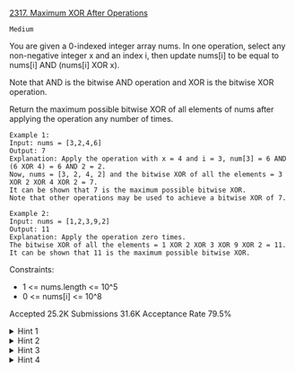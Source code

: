 [2317. Maximum XOR After Operations](https://leetcode.com/problems/maximum-xor-after-operations/)

`Medium`

You are given a 0-indexed integer array nums. In one operation, select any non-negative integer x and an index i, then update nums[i] to be equal to nums[i] AND (nums[i] XOR x).

Note that AND is the bitwise AND operation and XOR is the bitwise XOR operation.

Return the maximum possible bitwise XOR of all elements of nums after applying the operation any number of times.

```
Example 1:
Input: nums = [3,2,4,6]
Output: 7
Explanation: Apply the operation with x = 4 and i = 3, num[3] = 6 AND (6 XOR 4) = 6 AND 2 = 2.
Now, nums = [3, 2, 4, 2] and the bitwise XOR of all the elements = 3 XOR 2 XOR 4 XOR 2 = 7.
It can be shown that 7 is the maximum possible bitwise XOR.
Note that other operations may be used to achieve a bitwise XOR of 7.

Example 2:
Input: nums = [1,2,3,9,2]
Output: 11
Explanation: Apply the operation zero times.
The bitwise XOR of all the elements = 1 XOR 2 XOR 3 XOR 9 XOR 2 = 11.
It can be shown that 11 is the maximum possible bitwise XOR.
``` 

Constraints:

- 1 <= nums.length <= 10^5
- 0 <= nums[i] <= 10^8

Accepted
25.2K
Submissions
31.6K
Acceptance Rate
79.5%

<details>
<summary>Hint 1</summary>

Consider what it means to be able to choose any x for the operation and which integers could be obtained from a given nums[i].

</details>
<details>
<summary>Hint 2</summary>

The given operation can unset any bit in nums[i].

</details>
<details>
<summary>Hint 3</summary>

The nth bit of the XOR of all the elements is 1 if the nth bit is 1 for an odd number of elements. When can we ensure it is odd?

</details>
<details>
<summary>Hint 4</summary>

Try to set every bit of the result to 1 if possible.

</details>